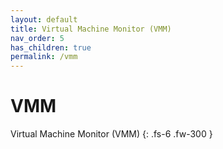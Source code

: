 ```yaml
---
layout: default
title: Virtual Machine Monitor (VMM)
nav_order: 5
has_children: true
permalink: /vmm
---
```


# VMM

Virtual Machine Monitor (VMM)
{: .fs-6 .fw-300 }

